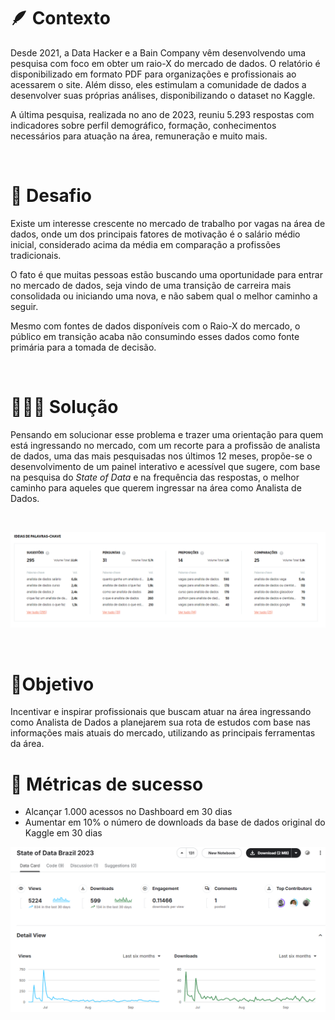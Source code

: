 # 🪶 Contexto
Desde 2021, a Data Hacker e a Bain Company vêm desenvolvendo uma pesquisa com foco em obter um raio-X do mercado de dados. O relatório é disponibilizado em formato PDF para organizações e profissionais ao acessarem o site. Além disso, eles estimulam a comunidade de dados a desenvolver suas próprias análises, disponibilizando o dataset no Kaggle.

A última pesquisa, realizada no ano de 2023, reuniu 5.293 respostas com indicadores sobre perfil demográfico, formação, conhecimentos necessários para atuação na área, remuneração e muito mais.

<br>

# 🔎 Desafio
Existe um interesse crescente no mercado de trabalho por vagas na área de dados, onde um dos principais fatores de motivação é o salário médio inicial, considerado acima da média em comparação a profissões tradicionais.

O fato é que muitas pessoas estão buscando uma oportunidade para entrar no mercado de dados, seja vindo de uma transição de carreira mais consolidada ou iniciando uma nova, e não sabem qual o melhor caminho a seguir.

Mesmo com fontes de dados disponíveis com o Raio-X do mercado, o público em transição acaba não consumindo esses dados como fonte primária para a tomada de decisão.

<br>

# 👨🏾‍💻 Solução
Pensando em solucionar esse problema e trazer uma orientação para quem está ingressando no mercado, com um recorte para a profissão de analista de dados, uma das mais pesquisadas nos últimos 12 meses, propõe-se o desenvolvimento de um painel interativo e acessível que sugere, com base na pesquisa do *State of Data* e na frequência das respostas, o melhor caminho para aqueles que querem ingressar na área como Analista de Dados.

<br>

![Top Palavras Chaves Analista de Dados](state_of_data_brazil_2023/images/keywords_analista_de_dados.png)

<br>

# 🎯Objetivo
Incentivar e inspirar profissionais que buscam atuar na área ingressando como Analista de Dados a planejarem sua rota de estudos com base nas informações mais atuais do mercado, utilizando as principais ferramentas da área.

# 🔑 Métricas de sucesso
- Alcançar 1.000 acessos no Dashboard em 30 dias
- Aumentar em 10% o número de downloads da base de dados original do Kaggle em 30 dias

![Métricas Kaggle](state_of_data_brazil_2023/discovery/metricas_kaggle.png)
